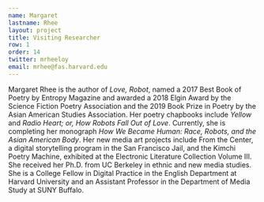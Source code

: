```yaml
---
name: Margaret
lastname: Rhee
layout: project
title: Visiting Researcher
row: 1
order: 14
twitter: mrheeloy
email: mrhee@fas.harvard.edu
---
```


Margaret Rhee is the author of *Love, Robot*, named a 2017 Best Book of Poetry by Entropy Magazine and awarded a 2018 Elgin Award by the Science Fiction Poetry Association and the 2019 Book Prize in Poetry by the Asian American Studies Association. Her poetry chapbooks include *Yellow* and *Radio Heart; or, How Robots Fall Out of Love*. Currently, she is completing her monograph *How We Became Human: Race, Robots, and the Asian American Body*. Her new media art projects include From the Center, a digital storytelling program in the San Francisco Jail, and the Kimchi Poetry Machine, exhibited at the Electronic Literature Collection Volume III. She received her Ph.D. from UC Berkeley in ethnic and new media studies. She is a College Fellow in Digital Practice in the English Department at Harvard University and an Assistant Professor in the Department of Media Study at SUNY Buffalo.